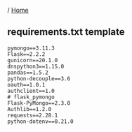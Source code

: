 / [Home](index.md)

## requirements.txt template

```
pymongo==3.11.3
Flask==2.2.2
gunicorn==20.1.0
dnspython3==1.15.0
pandas==1.5.2
python-decouple==3.6
oauth==1.0.1
authclient==1.0
# flask_pymongo
Flask-PyMongo==2.3.0
Authlib==1.2.0
requests==2.28.1
python-dotenv==0.21.0
```